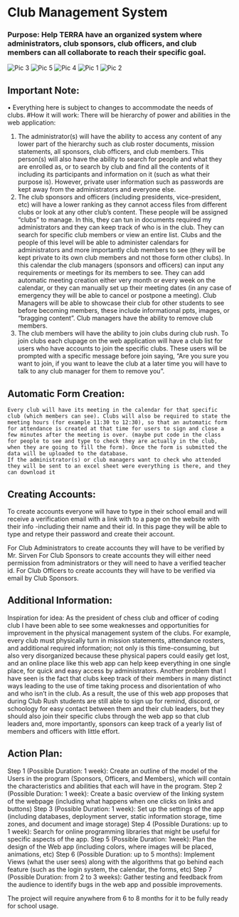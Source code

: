 # Club Management System
### Purpose: Help TERRA have an organized system where administrators, club sponsors, club officers, and club members can all collaborate to reach their specific goal.
![Pic 3](https://user-images.githubusercontent.com/84081765/209986863-9d6b402c-6c90-489c-95f6-4698378bccd1.png)
![Pic 5](https://user-images.githubusercontent.com/84081765/209986875-f2005207-ed3d-4392-98fa-0f4fb31fd153.png)
![Pic 4](https://user-images.githubusercontent.com/84081765/209986870-77918a9b-5717-42fe-89cb-a1d9364c7521.png)
![Pic 1](https://user-images.githubusercontent.com/84081765/209986853-fabab0c1-c94b-4599-9607-5d2c492d0ae0.png)
![Pic 2](https://user-images.githubusercontent.com/84081765/209986861-62ba6a4b-aa09-417a-9632-e88c80a1a9ad.png)

## Important Note:
•	Everything here is subject to changes to accommodate the needs of clubs.
#How it will work:
There will be hierarchy of power and abilities in the web application:
1)	The administrator(s) will have the ability to access any content of any lower part of the hierarchy such as club roster documents, mission statements, all sponsors, club officers, and club members. This person(s) will also have the ability to search for people and what they are enrolled as, or to search by club and find all the contents of it including its participants and information on it (such as what their purpose is). However, private user information such as passwords are kept away from the administrators and everyone else.
2)	The club sponsors and officers (including presidents, vice-president, etc) will have a lower ranking as they cannot access files from different clubs or look at any other club’s content. These people will be assigned “clubs” to manage. In this, they can tun in documents required my administrators and they can keep track of who is in the club. They can search for specific club members or view an entire list. Clubs and the people of this level will be able to administer calendars for administrators and more importantly club members to see (they will be kept private to its own club members and not those form other clubs). In this calendar the club managers (sponsors and officers) can input any requirements or meetings for its members to see. They can add automatic meeting creation either very month or every week on the calendar, or they can manually set up their meeting dates (in any case of emergency they will be able to cancel or postpone a meeting). Club Managers will be able to showcase their club for other students to see before becoming members, these include informational ppts, images, or “bragging content”. Club managers have the ability to remove club members.
3)	The club members will have the ability to join clubs during club rush. To join clubs each clupage on the web application will have a club list for users who have accounts to join the specific clubs. These users will be prompted with a specific message before join saying, “Are you sure you want to join, if you want to leave the club at a later time you will have to talk to any club manager for them to remove you”. 
## Automatic Form Creation:
	Every club will have its meeting in the calendar for that specific club (which members can see). Clubs will also be required to state the meeting hours (for example 11:30 to 12:30), so that an automatic form for attendance is created at that time for users to sign and close a few minutes after the meeting is over. (maybe put code in the class for people to see and type to check they are actually in the club, when they are going to fill the form). Once the form is submitted the data will be uploaded to the database.
	If the administrator(s) or club managers want to check who attended they will be sent to an excel sheet were everything is there, and they can download it

## Creating Accounts:
To create accounts everyone will have to type in their school email and will receive a verification email with a link with to a page on the website with their info -including their name and their id. In this page they will be able to type and retype their password and create their account.

For Club Administrators to create accounts they will have to be verified by Mr. Sirven
For Club Sponsors to create accounts they will either need permission from administrators or they will need to have a verified teacher id.
For Club Officers to create accounts they will have to be verified via email by Club Sponsors.

## Additional Information:
Inspiration for idea:
As the president of chess club and officer of coding club I have been able to see some weaknesses and opportunities for improvement in the physical management system of the clubs. For example, every club must physically turn in mission statements, attendance rosters, and additional required information; not only is this time-consuming, but also very disorganized because these physical papers could easily get lost, and an online place like this web app can help keep everything in one single place, for quick and easy access by administrators. Another problem that I have seen is the fact that clubs keep track of their members in many distinct ways leading to the use of time taking process and disorientation of who and who isn’t in the club. As a result, the use of this web app proposes that during Club Rush students are still able to sign up for remind, discord, or schoology for easy contact between them and their club leaders, but they should also join their specific clubs through the web app so that club leaders and, more importantly, sponsors can keep track of a yearly list of members and officers with little effort.
## Action Plan:
Step 1 (Possible Duration: 1 week): Create an outline of the model of the Users in the program (Sponsors, Officers, and Members), which will contain the characteristics and abilities that each will have in the program.
Step 2 (Possible Duration: 1 week): Create a basic overview of the linking system of the webpage (including what happens when one clicks on links and buttons)
Step 3 (Possible Duration: 1 week): Set up the settings of the app (including databases, deployment server, static information storage, time zones, and document and image storage)
Step 4 (Possible Durations: up to 1 week): Search for online programming libraries that might be useful for specific aspects of the app.
Step 5 (Possible Duration: 1week): Plan the design of the Web app (including colors, where images will be placed, animations, etc)
Step 6 (Possible Duration: up to 5 months): Implement Views (what the user sees) along with the algorithms that go behind each feature (such as the login system, the calendar, the forms, etc)
Step 7 (Possible Duration: from 2 to 3 weeks): Gather testing and feedback from the audience to identify bugs in the web app and possible improvements.

The project will require anywhere from 6 to 8 months for it to be fully ready for school usage.
